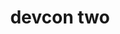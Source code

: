 ﻿---
number: 2
title: devcon two
description: "The start of Devcon 2 came alongside one of the most (in)famous moments in Ethereum's early history as a set of Denial of Service attacks were launched against the network just hours before the event was set to begin. With many of the most formidable builders in the ecosystem gathered together in Shanghai, China in September of 2016, they planned emergency upgrades backstage to restore full functionality to the network, before stepping forward only minutes and hours later to speak to the future of the network on stage."
location: "Shanghai, China"
startDate: 2016-09-19
endDate: 2016-09-21
imageUrl: /assets/uploads/devcon/dc2.png
---